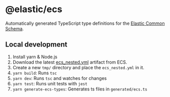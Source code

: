 # @elastic/ecs

Automatically generated TypeScript type definitions for the 
[Elastic Common Schema](https://www.elastic.co/guide/en/ecs/current/index.html).

## Local development

1. Install yarn & Node.js
1. Download the latest [ecs_nested.yml](https://github.com/elastic/ecs/raw/main/generated/ecs/ecs_nested.yml) artifact from ECS.
1. Create a new `tmp/` directory and place the `ecs_nested.yml` in it.
1. `yarn build`: Runs `tsc`
1. `yarn dev`: Runs `tsc` and watches for changes
1. `yarn test`: Runs unit tests with `jest`
1. `yarn generate-ecs-types`: Generates ts files in `generated/ecs.ts`

